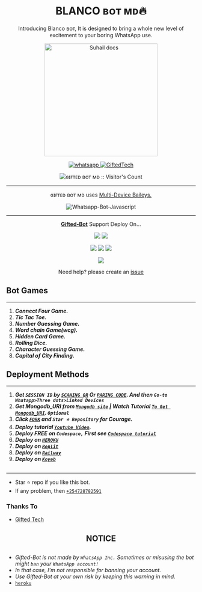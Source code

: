  <h1 align="center"> BLANCO ʙᴏᴛ ᴍᴅ🔥 </h1> 
<p align="center"> Introducing Blanco ʙᴏᴛ, It is designed to bring a whole new level of excitement to your boring WhatsApp use. </p>

<p align="center">
  <a href="https://github.com/Bennyblanco9116/gifted-bot-md">
    <img alt="Suhail docs" height="300" src="https://telegra.ph/file/e7d96bd40d61ce26cc53f.jpg">
  </a>
</p>
    
   
   
<p align="center">
  <a href="https://wa.me/+254740915718?text=Hi+Bro--+I+Need+Help.+I+messaged+you+from+ɢɪғᴛᴇᴅ ʙᴏᴛ+Repo" target="_blank">
    <img alt="whatsapp" src="https://img.shields.io/badge/ Whatsapp -25D366?style=for-the-badge&logo=whatsapp&logoColor=white" />
 
  <a aria-label="ɢɪғᴛᴇᴅ ʙᴏᴛ is free to use" href="https://github.com/Giftedmaurice/gifted-bot-md" target="_blank">
    <img alt="GiftedTech" src="https://img.shields.io/youtube/channel/subscribers/UCU071AMRqcd5mfTdCgJFwPg" target="_blank" />
  </a>

</p>
<p align="center"><img src="https://profile-counter.glitch.me/{SuhailTechInfo}/count.svg" alt="ɢɪғᴛᴇᴅ ʙᴏᴛ ᴍᴅ :: Visitor's Count" /></p>

---




<p align="center"> ɢɪғᴛᴇᴅ ʙᴏᴛ ᴍᴅ uses
  <a href="https://github.com/adiwajshing/Baileys">Multi-Device Baileys.</a>
</p>
<p align="center">
  <img title="Whatsapp-Bot-Javascript" src="https://img.shields.io/badge/Javascript-363303?style=for-the-badge&logo=javascript&logoColor=c6c631"></img>
</p>

---

<p align="center">
  <a href="https://github.com/Giftedmaurice/gifted-bot-md"><b>Gifted-Bot</b></a> Support Deploy On...
</p>

<p align="center">
  <a href="https://github.com/SuhailTechInfo/Suhail-Md/blob/main/temp/deploy-on-vps.md"><img src="https://img.shields.io/badge/self hosting-3d1513?style=for-the-badge&logo=serverless&logoColor=FD5750"></a>
  <a href="https://railway.app/template/GZOvIe?referralCode=wVDLrh"><img src="https://img.shields.io/badge/railway-3e164f?style=for-the-badge&logo=railway&logoColor=0B0D0E"></a>
</p>
<p align="center">
  <a href="https://dashboard.heroku.com/new?template=https%3A%2F%2Fgithub.com%2FGiftedmaurice%2Fgifted-bot-md"><img src="https://img.shields.io/badge/heroku-9d7acc?style=for-the-badge&logo=heroku&logoColor=430098"></a>
  <a href="https://suhail-web01.vercel.app/replit.html"><img src="https://img.shields.io/badge/replit-253c99?style=for-the-badge&logo=replit&logoColor=F26207"></a>
  <a href="https://app.koyeb.com/apps/deploy?type=git&repository=github.com/Giftedmaurice/gifted-bot-md&branch=main&env[SESSION_ID]&env[OWNER_NUMBER]=254762016957&env[MONGODB_URI]&&env[OWNER_NAME]=ɢɪғᴛᴇᴅ ᴛᴇᴄʜ&env[KOYEB_API]&env[PREFIX]=.&env[WAPRESENCE]&env[AUTO_READ_STATUS]=true&env[DISABLE_PM]=false&env[PACK_AUTHER]=whatsapp+bot&env[PACK_NAME]=ɢɪғᴛᴇᴅ ᴛᴇᴄʜ&env[STYLE]=0&env[MODE]=private&env[READ_MESSAGE]=false&env[THEME]=GIFTED&env[WARN_COUNT]=3&env[BLOCK_JID]=null&env[TIME_ZONE]=Africa/Nairobi&name=gifted-tech&env[KOYEB_NAME]=suhail-md&env[SUDO]=null&env[THUMB_IMAGE]=https://telegra.ph/file/54efddccf41281ad7ec51.jpg"><img src="https://img.shields.io/badge/koyeb-033604?style=for-the-badge&logo=koyeb&logoColor=white"></a>
</p>
<p align="center">
  <a href="https://youtu.be/3NdJb6_1cJM"><img src="https://img.shields.io/badge/CodeSpace-green?colorA=%23ff000&colorB=%23017e40&style=for-the-badge&logo=git&logoColor=white"></a>
</p>
<p align="center">Need help? please create an <a href="https://github.com/Giftedmaurice/gifted-bot-md/issues">issue</a></p>

 



## Bot Games
---
1. ***Connect Four Game.***
2.  ***Tic Tac Toe.***
3.  ***Number Guessing Game.***
4.  ***Word chain Game(wcg).***
5.  ***Hidden Card Game.***
6.  ***Rolling Dice.***
7.  ***Character Guessing Game.***
8.  ***Capital of City Finding.***
##


 




    
   
## Deployment Methods
---
1.  ***Get `SESSION ID` by [`SCANING QR`](https://qr-scan.giftedtechnexus.co.ke) Or [`PARING CODE`](https://replit.com/@mauricegift045/GiftedMD-Pairing-Code#index.js). And then `Go-to Whatapp>Three dots>Linked Devices`***
2.  ***Get Mongodb_URI from [`Mongodb site`](https://www.mongodb.com/) | Watch Tutorial [`To Get Mongodb_URI`](https://youtu.be/6rnftFl0fAI). `Optional`***
3.  ***Click [`FORK`](https://github.com/Bennyblanco9116/gifted-bot-md/fork) and `Star ⭐ Repository` for Courage.***
4.  ***Deploy tutorial [`Youtube Video`](https://youtu.be/6rnftFl0fAI).***
5.  ***Deploy FREE on `Codespace,` First see [`Codespace tutorial`](https://youtu.be/3NdJb6_1cJM)***
6.  ***Deploy on [`HEROKU`](https://dashboard.heroku.com/new?template=https%3A%2F%2Fgithub.com%2FGiftedmaurice%2Fgifted-bot-md)***
7.  ***Deploy on [`Replit`](https://replit.com/github/Giftedmaurice/gifted-bot-md)***
8.  ***Deploy on [`Railway`](https://railway.app/template/GZOvIe?referralCode=wVDLrh)***
9.  ***Deploy on [`Koyeb`](https://app.koyeb.com/apps/deploy?type=git&repository=github.com/SuhailTechInfo/Suhail-Md&branch=main&env[SESSION_ID]&env[OWNER_NUMBER]=254762016957&env[MONGODB_URI]&&env[OWNER_NAME]=ɢɪғᴛᴇᴅᴛᴇᴄʜ&env[KOYEB_API]&env[PREFIX]=.&env[WAPRESENCE]&env[AUTO_READ_STATUS]=true&env[DISABLE_PM]=true&env[PACK_AUTHER]=whatsapp+bot&env[PACK_NAME]=ɢɪғᴛᴇᴅᴛᴇᴄʜ&env[STYLE]=0&env[MODE]=private&env[READ_MESSAGE]=false&env[THEME]=GIFTED&env[WARN_COUNT]=3&env[BLOCK_JID]=null&env[TIME_ZONE]=Africa/Nairobi&name=suhail-md&env[KOYEB_NAME]=suhail-md&env[SUDO]=null&env[THUMB_IMAGE]=https://telegra.ph/file/54efddccf41281ad7ec51.jpg)***

##
---


- Star ⭐ repo if you like this bot.
- If any problem, then [`+254728782591`](https://wa.me/254728782591)


### Thanks To
- [Gifted Tech](https://github.com/Giftedmaurice) 




<h2 align="center">  NOTICE
</h2>
   
## 
- *Gifted-Bot is not made by `WhatsApp Inc.` Sometimes or misusing the bot might `ban` your `WhatsApp account!`*
- *In that case, I'm not responsible for banning your account.*
- *Use Gifted-Bot at your own risk by keeping this warning in mind.*
- [`heroku`]( https://dashboard.heroku.com/new?template=https://github.com/Bennyblanco9116/gifted-bot-md)

